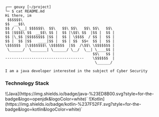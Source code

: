 ```
┌── geuxy [~/project]
└─ $ cat README.md
Hi there, im
 $$$$$$\                                          
$$  __$$\                                         
$$ /  \__| $$$$$$\  $$\   $$\ $$\   $$\ $$\   $$\ 
$$ |$$$$\ $$  __$$\ $$ |  $$ |\$$\ $$  |$$ |  $$ |
$$ |\_$$ |$$$$$$$$ |$$ |  $$ | \$$$$  / $$ |  $$ |
$$ |  $$ |$$   ____|$$ |  $$ | $$  $$<  $$ |  $$ |
\$$$$$$  |\$$$$$$$\ \$$$$$$  |$$  /\$$\ \$$$$$$$ |
 \______/  \_______| \______/ \__/  \__| \____$$ |
                                        $$\   $$ |
------------------------------------    \$$$$$$  |
                                         \______/

I am a java developer interested in the subject of Cyber Security
```

<h3>Technology Stack</h3>
![Java](https://img.shields.io/badge/java-%23ED8B00.svg?style=for-the-badge&logo=openjdk&logoColor=white)` ![Kotlin](https://img.shields.io/badge/kotlin-%237F52FF.svg?style=for-the-badge&logo=kotlin&logoColor=white)`

